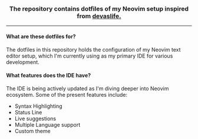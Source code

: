 <h3 align="center">
The repository contains dotfiles of my Neovim setup inspired from <a href="https://github.com/craftzdog/">devaslife.</a>
</h3>

---

#### What are these dotfiles for?

The dotfiles in this repository holds the configuration of my Neovim text editor setup, which I'm currently using as my primary IDE for various development.

#### What features does the IDE have?

The IDE is being actively updated as I'm diving deeper into Neovim ecosystem. Some of the present features include:

- Syntax Highlighting
- Status Line
- Live suggestions
- Multiple Language support
- Custom theme
